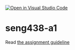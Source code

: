 [![Open in Visual Studio Code](https://classroom.github.com/assets/open-in-vscode-c66648af7eb3fe8bc4f294546bfd86ef473780cde1dea487d3c4ff354943c9ae.svg)](https://classroom.github.com/online_ide?assignment_repo_id=9814788&assignment_repo_type=AssignmentRepo)
# seng438-a1

Read [the assignment guideline](seng438-a1.md) 
